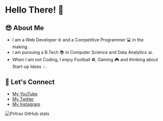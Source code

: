 # Hello There! 👋

  
## 😎 About Me
- I am a Web Developer 🌐 and a Competitive Programmer 💻 in the making.
- I am pursuing a B.Tech 📚 in Computer Science and Data Analytics 📊.
- When I am not Coding, I enjoy Football ⚽, Gaming 🎮 and thinking about Start-up Ideas 💡.

  
## 🤝 Let's Connect

 - [My YouTube](https://www.youtube.com/channel/UCj5mMKHG4gl9aLGyxrxTZUA)
 - [My Twitter](https://twitter.com/ThePritrax)
 - [My Instagram](https://www.instagram.com/thepritrax/)

  ![Pritrax GitHub stats](https://github-readme-stats.vercel.app/api?username=thepritrax&hide=contribs,prs)
